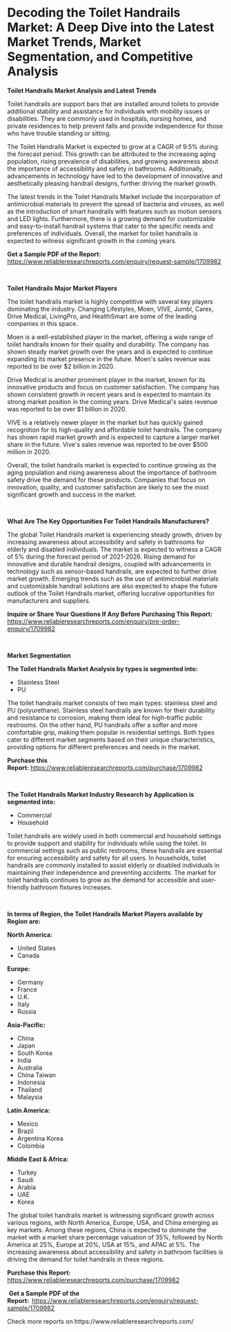 <p><h1>Decoding the Toilet Handrails Market: A Deep Dive into the Latest Market Trends, Market Segmentation, and Competitive Analysis</h1></p><p><strong>Toilet Handrails Market Analysis and Latest Trends</strong></p>
<p><p>Toilet handrails are support bars that are installed around toilets to provide additional stability and assistance for individuals with mobility issues or disabilities. They are commonly used in hospitals, nursing homes, and private residences to help prevent falls and provide independence for those who have trouble standing or sitting.</p><p>The Toilet Handrails Market is expected to grow at a CAGR of 9.5% during the forecast period. This growth can be attributed to the increasing aging population, rising prevalence of disabilities, and growing awareness about the importance of accessibility and safety in bathrooms. Additionally, advancements in technology have led to the development of innovative and aesthetically pleasing handrail designs, further driving the market growth.</p><p>The latest trends in the Toilet Handrails Market include the incorporation of antimicrobial materials to prevent the spread of bacteria and viruses, as well as the introduction of smart handrails with features such as motion sensors and LED lights. Furthermore, there is a growing demand for customizable and easy-to-install handrail systems that cater to the specific needs and preferences of individuals. Overall, the market for toilet handrails is expected to witness significant growth in the coming years.</p></p>
<p><strong>Get a Sample PDF of the Report:&nbsp;</strong> <a href="https://www.reliableresearchreports.com/enquiry/request-sample/1709982">https://www.reliableresearchreports.com/enquiry/request-sample/1709982</a></p>
<p>&nbsp;</p>
<p><strong>Toilet Handrails Major Market Players</strong></p>
<p><p>The toilet handrails market is highly competitive with several key players dominating the industry. Changing Lifestyles, Moen, VIVE, Jumbl, Carex, Drive Medical, LivingPro, and HealthSmart are some of the leading companies in this space.</p><p>Moen is a well-established player in the market, offering a wide range of toilet handrails known for their quality and durability. The company has shown steady market growth over the years and is expected to continue expanding its market presence in the future. Moen's sales revenue was reported to be over $2 billion in 2020.</p><p>Drive Medical is another prominent player in the market, known for its innovative products and focus on customer satisfaction. The company has shown consistent growth in recent years and is expected to maintain its strong market position in the coming years. Drive Medical's sales revenue was reported to be over $1 billion in 2020.</p><p>VIVE is a relatively newer player in the market but has quickly gained recognition for its high-quality and affordable toilet handrails. The company has shown rapid market growth and is expected to capture a larger market share in the future. Vive's sales revenue was reported to be over $500 million in 2020.</p><p>Overall, the toilet handrails market is expected to continue growing as the aging population and rising awareness about the importance of bathroom safety drive the demand for these products. Companies that focus on innovation, quality, and customer satisfaction are likely to see the most significant growth and success in the market.</p></p>
<p>&nbsp;</p>
<p><strong>What Are The Key Opportunities For Toilet Handrails Manufacturers?</strong></p>
<p><p>The global Toilet Handrails market is experiencing steady growth, driven by increasing awareness about accessibility and safety in bathrooms for elderly and disabled individuals. The market is expected to witness a CAGR of 5% during the forecast period of 2021-2026. Rising demand for innovative and durable handrail designs, coupled with advancements in technology such as sensor-based handrails, are expected to further drive market growth. Emerging trends such as the use of antimicrobial materials and customizable handrail solutions are also expected to shape the future outlook of the Toilet Handrails market, offering lucrative opportunities for manufacturers and suppliers.</p></p>
<p><strong>Inquire or Share Your Questions If Any Before Purchasing This Report:</strong> <a href="https://www.reliableresearchreports.com/enquiry/pre-order-enquiry/1709982">https://www.reliableresearchreports.com/enquiry/pre-order-enquiry/1709982</a></p>
<p>&nbsp;</p>
<p><strong>Market Segmentation</strong></p>
<p><strong>The Toilet Handrails Market Analysis by types is segmented into:</strong></p>
<p><ul><li>Stainless Steel</li><li>PU</li></ul></p>
<p><p>The toilet handrails market consists of two main types: stainless steel and PU (polyurethane). Stainless steel handrails are known for their durability and resistance to corrosion, making them ideal for high-traffic public restrooms. On the other hand, PU handrails offer a softer and more comfortable grip, making them popular in residential settings. Both types cater to different market segments based on their unique characteristics, providing options for different preferences and needs in the market.</p></p>
<p><strong>Purchase this Report:&nbsp;</strong><a href="https://www.reliableresearchreports.com/purchase/1709982">https://www.reliableresearchreports.com/purchase/1709982</a></p>
<p>&nbsp;</p>
<p><strong>The Toilet Handrails Market Industry Research by Application is segmented into:</strong></p>
<p><ul><li>Commercial</li><li>Household</li></ul></p>
<p><p>Toilet handrails are widely used in both commercial and household settings to provide support and stability for individuals while using the toilet. In commercial settings such as public restrooms, these handrails are essential for ensuring accessibility and safety for all users. In households, toilet handrails are commonly installed to assist elderly or disabled individuals in maintaining their independence and preventing accidents. The market for toilet handrails continues to grow as the demand for accessible and user-friendly bathroom fixtures increases.</p></p>
<p>&nbsp;</p>
<p><strong>In terms of Region, the Toilet Handrails Market Players available by Region are:</strong></p>
<p>
    <p> <strong> North America: </strong>
        <ul>
            <li>United States</li>
            <li>Canada</li>
        </ul>
        </p> 
    <p> <strong> Europe: </strong>
        <ul>
            <li>Germany</li>
            <li>France</li>
            <li>U.K.</li>
            <li>Italy</li>
            <li>Russia</li>
        </ul>
        </p> 
    <p> <strong> Asia-Pacific: </strong>
        <ul>
            <li>China</li>
            <li>Japan</li>
            <li>South Korea</li>
            <li>India</li>
            <li>Australia</li>
            <li>China Taiwan</li>
            <li>Indonesia</li>
            <li>Thailand</li>
            <li>Malaysia</li>
        </ul>
        </p> 
    <p> <strong> Latin America: </strong>
        <ul>
            <li>Mexico</li>
            <li>Brazil</li>
            <li>Argentina Korea</li>
            <li>Colombia</li>
        </ul>
        </p> 
    <p> <strong> Middle East & Africa: </strong>
        <ul>
            <li>Turkey</li>
            <li>Saudi</li>
            <li>Arabia</li>
            <li>UAE</li>
            <li>Korea</li>
        </ul>
    </p>
    </p>
<p><p>The global toilet handrails market is witnessing significant growth across various regions, with North America, Europe, USA, and China emerging as key markets. Among these regions, China is expected to dominate the market with a market share percentage valuation of 35%, followed by North America at 25%, Europe at 20%, USA at 15%, and APAC at 5%. The increasing awareness about accessibility and safety in bathroom facilities is driving the demand for toilet handrails in these regions.</p></p>
<p><strong>Purchase this Report: </strong><a href="https://www.reliableresearchreports.com/purchase/1709982">https://www.reliableresearchreports.com/purchase/1709982</a></p>
<p>&nbsp;<strong>Get a Sample PDF of the Report:&nbsp;&nbsp;</strong><a href="https://www.reliableresearchreports.com/enquiry/request-sample/1709982">https://www.reliableresearchreports.com/enquiry/request-sample/1709982</a></p>
<p><strong></strong></p>
<p>Check more reports on https://www.reliableresearchreports.com/</p>